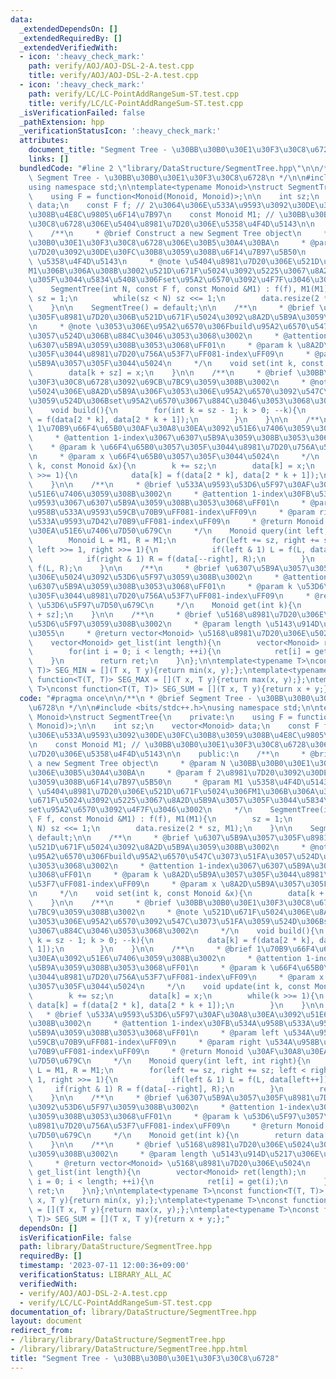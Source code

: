 ```yaml
---
data:
  _extendedDependsOn: []
  _extendedRequiredBy: []
  _extendedVerifiedWith:
  - icon: ':heavy_check_mark:'
    path: verify/AOJ/AOJ-DSL-2-A.test.cpp
    title: verify/AOJ/AOJ-DSL-2-A.test.cpp
  - icon: ':heavy_check_mark:'
    path: verify/LC/LC-PointAddRangeSum-ST.test.cpp
    title: verify/LC/LC-PointAddRangeSum-ST.test.cpp
  _isVerificationFailed: false
  _pathExtension: hpp
  _verificationStatusIcon: ':heavy_check_mark:'
  attributes:
    document_title: "Segment Tree - \u30BB\u30B0\u30E1\u30F3\u30C8\u6728"
    links: []
  bundledCode: "#line 2 \"library/DataStructure/SegmentTree.hpp\"\n\n/**\n * @brief\
    \ Segment Tree - \u30BB\u30B0\u30E1\u30F3\u30C8\u6728\n */\n\n#include <bits/stdc++.h>\n\
    using namespace std;\n\ntemplate<typename Monoid>\nstruct SegmentTree{\n    private:\n\
    \    using F = function<Monoid(Monoid, Monoid)>;\n\n    int sz;\n    vector<Monoid>\
    \ data;\n    const F f; // 2\u3064\u306E\u533A\u9593\u3092\u30DE\u30FC\u30B8\u3059\
    \u308B\u4E8C\u9805\u6F14\u7B97\n    const Monoid M1; // \u30BB\u30B0\u30E1\u30F3\
    \u30C8\u6728\u306E\u5404\u8981\u7D20\u306E\u5358\u4F4D\u5143\n\n    public:\n\
    \    /**\n     * @brief Construct a new Segment Tree object\n     * @param N \u30BB\
    \u30B0\u30E1\u30F3\u30C8\u6728\u306E\u30B5\u30A4\u30BA\n     * @param f 2\u8981\
    \u7D20\u3092\u30DE\u30FC\u30B8\u3059\u308B\u6F14\u7B97\u5B50\n     * @param M1\
    \ \u5358\u4F4D\u5143\n     * @note \u5404\u8981\u7D20\u306E\u521D\u671F\u5024\u306F\
    M1\u306B\u306A\u308B\u3002\u521D\u671F\u5024\u3092\u5225\u3067\u8A2D\u5B9A\u3057\
    \u305F\u3044\u5834\u5408\u306Fset\u95A2\u6570\u3092\u4F7F\u3046\u3002\n     */\n\
    \    SegmentTree(int N, const F f, const Monoid &M1) : f(f), M1(M1){\n       \
    \ sz = 1;\n        while(sz < N) sz <<= 1;\n        data.resize(2 * sz, M1);\n\
    \    }\n\n    SegmentTree() = default;\n\n    /**\n     * @brief \u6307\u5B9A\u3057\
    \u305F\u8981\u7D20\u306B\u521D\u671F\u5024\u3092\u8A2D\u5B9A\u3059\u308B\u3002\
    \n     * @note \u3053\u306E\u95A2\u6570\u306Fbuild\u95A2\u6570\u547C\u3073\u51FA\
    \u3057\u524D\u306B\u884C\u3046\u3053\u3068\u3002\n     * @attention 1-index\u3067\
    \u6307\u5B9A\u3059\u308B\u3053\u3068\uFF01\n     * @param k \u8A2D\u5B9A\u3057\
    \u305F\u3044\u8981\u7D20\u756A\u53F7\uFF081-index\uFF09\n     * @param x \u8A2D\
    \u5B9A\u3057\u305F\u3044\u5024\n     */\n    void set(int k, const Monoid &x){\n\
    \        data[k + sz] = x;\n    }\n\n    /**\n     * @brief \u30BB\u30B0\u30E1\
    \u30F3\u30C8\u6728\u3092\u69CB\u7BC9\u3059\u308B\u3002\n     * @note \u521D\u671F\
    \u5024\u306E\u8A2D\u5B9A\u306F\u3053\u306E\u95A2\u6570\u3092\u547C\u3073\u51FA\
    \u3059\u524D\u306Bset\u95A2\u6570\u3067\u884C\u3046\u3053\u3068\u3002\n     */\n\
    \    void build(){\n        for(int k = sz - 1; k > 0; --k){\n            data[k]\
    \ = f(data[2 * k], data[2 * k + 1]);\n        }\n    }\n\n    /**\n     * @brief\
    \ 1\u70B9\u66F4\u65B0\u30AF\u30A8\u30EA\u3092\u51E6\u7406\u3059\u308B\u3002\n\
    \     * @attention 1-index\u3067\u6307\u5B9A\u3059\u308B\u3053\u3068\uFF01\n \
    \    * @param k \u66F4\u65B0\u3057\u305F\u3044\u8981\u7D20\u756A\u53F7\uFF081-index\uFF09\
    \n     * @param x \u66F4\u65B0\u3057\u305F\u3044\u5024\n     */\n    void update(int\
    \ k, const Monoid &x){\n        k += sz;\n        data[k] = x;\n        while(k\
    \ >>= 1){\n            data[k] = f(data[2 * k], data[2 * k + 1]);\n        }\n\
    \    }\n\n    /**\n     * @brief \u533A\u9593\u53D6\u5F97\u30AF\u30A8\u30EA\u3092\
    \u51E6\u7406\u3059\u308B\u3002\n     * @attention 1-index\u30FB\u534A\u958B\u533A\
    \u9593\u3067\u6307\u5B9A\u3059\u308B\u3053\u3068\uFF01\n     * @param left \u534A\
    \u958B\u533A\u9593\u59CB\u70B9\uFF081-index\uFF09\n     * @param right \u534A\u958B\
    \u533A\u9593\u7D42\u70B9\uFF081-index\uFF09\n     * @return Monoid \u30AF\u30A8\
    \u30EA\u51E6\u7406\u7D50\u679C\n     */\n    Monoid query(int left, int right){\n\
    \        Monoid L = M1, R = M1;\n        for(left += sz, right += sz; left < right;\
    \ left >>= 1, right >>= 1){\n            if(left & 1) L = f(L, data[left++]);\n\
    \            if(right & 1) R = f(data[--right], R);\n        }\n        return\
    \ f(L, R);\n    }\n\n    /**\n     * @brief \u6307\u5B9A\u3057\u305F\u8981\u7D20\
    \u306E\u5024\u3092\u53D6\u5F97\u3059\u308B\u3002\n     * @attention 1-index\u3067\
    \u6307\u5B9A\u3059\u308B\u3053\u3068\uFF01\n     * @param k \u53D6\u5F97\u3057\
    \u305F\u3044\u8981\u7D20\u756A\u53F7\uFF081-index\uFF09\n     * @return Monoid\
    \ \u53D6\u5F97\u7D50\u679C\n     */\n    Monoid get(int k){\n        return data[k\
    \ + sz];\n    }\n\n    /**\n     * @brief \u5168\u8981\u7D20\u306E\u5024\u3092\
    \u53D6\u5F97\u3059\u308B\u3002\n     * @param length \u5143\u914D\u5217\u306E\u9577\
    \u3055\n     * @return vector<Monoid> \u5168\u8981\u7D20\u306E\u5024\n     */\n\
    \    vector<Monoid> get_list(int length){\n        vector<Monoid> ret(length);\n\
    \        for(int i = 0; i < length; ++i){\n            ret[i] = get(i);\n    \
    \    }\n        return ret;\n    }\n};\n\ntemplate<typename T>\nconst function<T(T,\
    \ T)> SEG_MIN = [](T x, T y){return min(x, y);};\ntemplate<typename T>\nconst\
    \ function<T(T, T)> SEG_MAX = [](T x, T y){return max(x, y);};\ntemplate<typename\
    \ T>\nconst function<T(T, T)> SEG_SUM = [](T x, T y){return x + y;};\n"
  code: "#pragma once\n\n/**\n * @brief Segment Tree - \u30BB\u30B0\u30E1\u30F3\u30C8\
    \u6728\n */\n\n#include <bits/stdc++.h>\nusing namespace std;\n\ntemplate<typename\
    \ Monoid>\nstruct SegmentTree{\n    private:\n    using F = function<Monoid(Monoid,\
    \ Monoid)>;\n\n    int sz;\n    vector<Monoid> data;\n    const F f; // 2\u3064\
    \u306E\u533A\u9593\u3092\u30DE\u30FC\u30B8\u3059\u308B\u4E8C\u9805\u6F14\u7B97\
    \n    const Monoid M1; // \u30BB\u30B0\u30E1\u30F3\u30C8\u6728\u306E\u5404\u8981\
    \u7D20\u306E\u5358\u4F4D\u5143\n\n    public:\n    /**\n     * @brief Construct\
    \ a new Segment Tree object\n     * @param N \u30BB\u30B0\u30E1\u30F3\u30C8\u6728\
    \u306E\u30B5\u30A4\u30BA\n     * @param f 2\u8981\u7D20\u3092\u30DE\u30FC\u30B8\
    \u3059\u308B\u6F14\u7B97\u5B50\n     * @param M1 \u5358\u4F4D\u5143\n     * @note\
    \ \u5404\u8981\u7D20\u306E\u521D\u671F\u5024\u306FM1\u306B\u306A\u308B\u3002\u521D\
    \u671F\u5024\u3092\u5225\u3067\u8A2D\u5B9A\u3057\u305F\u3044\u5834\u5408\u306F\
    set\u95A2\u6570\u3092\u4F7F\u3046\u3002\n     */\n    SegmentTree(int N, const\
    \ F f, const Monoid &M1) : f(f), M1(M1){\n        sz = 1;\n        while(sz <\
    \ N) sz <<= 1;\n        data.resize(2 * sz, M1);\n    }\n\n    SegmentTree() =\
    \ default;\n\n    /**\n     * @brief \u6307\u5B9A\u3057\u305F\u8981\u7D20\u306B\
    \u521D\u671F\u5024\u3092\u8A2D\u5B9A\u3059\u308B\u3002\n     * @note \u3053\u306E\
    \u95A2\u6570\u306Fbuild\u95A2\u6570\u547C\u3073\u51FA\u3057\u524D\u306B\u884C\u3046\
    \u3053\u3068\u3002\n     * @attention 1-index\u3067\u6307\u5B9A\u3059\u308B\u3053\
    \u3068\uFF01\n     * @param k \u8A2D\u5B9A\u3057\u305F\u3044\u8981\u7D20\u756A\
    \u53F7\uFF081-index\uFF09\n     * @param x \u8A2D\u5B9A\u3057\u305F\u3044\u5024\
    \n     */\n    void set(int k, const Monoid &x){\n        data[k + sz] = x;\n\
    \    }\n\n    /**\n     * @brief \u30BB\u30B0\u30E1\u30F3\u30C8\u6728\u3092\u69CB\
    \u7BC9\u3059\u308B\u3002\n     * @note \u521D\u671F\u5024\u306E\u8A2D\u5B9A\u306F\
    \u3053\u306E\u95A2\u6570\u3092\u547C\u3073\u51FA\u3059\u524D\u306Bset\u95A2\u6570\
    \u3067\u884C\u3046\u3053\u3068\u3002\n     */\n    void build(){\n        for(int\
    \ k = sz - 1; k > 0; --k){\n            data[k] = f(data[2 * k], data[2 * k +\
    \ 1]);\n        }\n    }\n\n    /**\n     * @brief 1\u70B9\u66F4\u65B0\u30AF\u30A8\
    \u30EA\u3092\u51E6\u7406\u3059\u308B\u3002\n     * @attention 1-index\u3067\u6307\
    \u5B9A\u3059\u308B\u3053\u3068\uFF01\n     * @param k \u66F4\u65B0\u3057\u305F\
    \u3044\u8981\u7D20\u756A\u53F7\uFF081-index\uFF09\n     * @param x \u66F4\u65B0\
    \u3057\u305F\u3044\u5024\n     */\n    void update(int k, const Monoid &x){\n\
    \        k += sz;\n        data[k] = x;\n        while(k >>= 1){\n           \
    \ data[k] = f(data[2 * k], data[2 * k + 1]);\n        }\n    }\n\n    /**\n  \
    \   * @brief \u533A\u9593\u53D6\u5F97\u30AF\u30A8\u30EA\u3092\u51E6\u7406\u3059\
    \u308B\u3002\n     * @attention 1-index\u30FB\u534A\u958B\u533A\u9593\u3067\u6307\
    \u5B9A\u3059\u308B\u3053\u3068\uFF01\n     * @param left \u534A\u958B\u533A\u9593\
    \u59CB\u70B9\uFF081-index\uFF09\n     * @param right \u534A\u958B\u533A\u9593\u7D42\
    \u70B9\uFF081-index\uFF09\n     * @return Monoid \u30AF\u30A8\u30EA\u51E6\u7406\
    \u7D50\u679C\n     */\n    Monoid query(int left, int right){\n        Monoid\
    \ L = M1, R = M1;\n        for(left += sz, right += sz; left < right; left >>=\
    \ 1, right >>= 1){\n            if(left & 1) L = f(L, data[left++]);\n       \
    \     if(right & 1) R = f(data[--right], R);\n        }\n        return f(L, R);\n\
    \    }\n\n    /**\n     * @brief \u6307\u5B9A\u3057\u305F\u8981\u7D20\u306E\u5024\
    \u3092\u53D6\u5F97\u3059\u308B\u3002\n     * @attention 1-index\u3067\u6307\u5B9A\
    \u3059\u308B\u3053\u3068\uFF01\n     * @param k \u53D6\u5F97\u3057\u305F\u3044\
    \u8981\u7D20\u756A\u53F7\uFF081-index\uFF09\n     * @return Monoid \u53D6\u5F97\
    \u7D50\u679C\n     */\n    Monoid get(int k){\n        return data[k + sz];\n\
    \    }\n\n    /**\n     * @brief \u5168\u8981\u7D20\u306E\u5024\u3092\u53D6\u5F97\
    \u3059\u308B\u3002\n     * @param length \u5143\u914D\u5217\u306E\u9577\u3055\n\
    \     * @return vector<Monoid> \u5168\u8981\u7D20\u306E\u5024\n     */\n    vector<Monoid>\
    \ get_list(int length){\n        vector<Monoid> ret(length);\n        for(int\
    \ i = 0; i < length; ++i){\n            ret[i] = get(i);\n        }\n        return\
    \ ret;\n    }\n};\n\ntemplate<typename T>\nconst function<T(T, T)> SEG_MIN = [](T\
    \ x, T y){return min(x, y);};\ntemplate<typename T>\nconst function<T(T, T)> SEG_MAX\
    \ = [](T x, T y){return max(x, y);};\ntemplate<typename T>\nconst function<T(T,\
    \ T)> SEG_SUM = [](T x, T y){return x + y;};"
  dependsOn: []
  isVerificationFile: false
  path: library/DataStructure/SegmentTree.hpp
  requiredBy: []
  timestamp: '2023-07-11 12:00:36+09:00'
  verificationStatus: LIBRARY_ALL_AC
  verifiedWith:
  - verify/AOJ/AOJ-DSL-2-A.test.cpp
  - verify/LC/LC-PointAddRangeSum-ST.test.cpp
documentation_of: library/DataStructure/SegmentTree.hpp
layout: document
redirect_from:
- /library/library/DataStructure/SegmentTree.hpp
- /library/library/DataStructure/SegmentTree.hpp.html
title: "Segment Tree - \u30BB\u30B0\u30E1\u30F3\u30C8\u6728"
---
```

